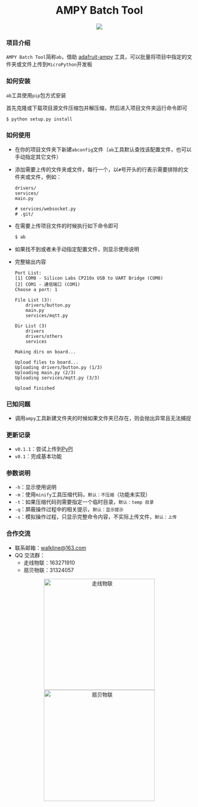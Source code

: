 <h1 align="center">AMPY Batch Tool</h1>

<p align="center"><img src="https://img.shields.io/badge/Licence-MIT-green.svg?style=for-the-badge" /></p>

### 项目介绍

`AMPY Batch Tool`简称`ab`，借助 [adafruit-ampy](https://learn.adafruit.com/micropython-basics-load-files-and-run-code/install-ampy) 工具，可以批量将项目中指定的文件夹或文件上传到`MicroPython`开发板

### 如何安装

`ab`工具使用`pip`包方式安装

首先克隆或下载项目源文件压缩包并解压缩，然后进入项目文件夹运行命令即可

```bash
$ python setup.py install
```

### 如何使用

* 在你的项目文件夹下新建`abconfig`文件（`ab`工具默认查找该配置文件，也可以手动指定其它文件）

* 添加需要上传的文件夹或文件，每行一个，以`#`号开头的行表示需要排除的文件夹或文件，例如：

	```doc
	drivers/
	services/
	main.py

	# services/websocket.py
	# .git/
	```
* 在需要上传项目文件的时候执行如下命令即可

	```bash
	$ ab
	```

* 如果找不到或者未手动指定配置文件，则显示使用说明

* 完整输出内容

	```docs
	Port List:
	[1] COM8 - Silicon Labs CP210x USB to UART Bridge (COM8)
	[2] COM1 - 通信端口 (COM1)
	Choose a port: 1

	File List (3):
	    drivers/button.py
	    main.py
	    services/mqtt.py

	Dir List (3)
	    drivers
	    drivers/others
	    services

	Making dirs on board...

	Upload files to board...
	Uploading drivers/button.py (1/3)
	Uploading main.py (2/3)
	Uploading services/mqtt.py (3/3)

	Upload finished
	```

### 已知问题

* 调用`ampy`工具新建文件夹的时候如果文件夹已存在，则会抛出异常且无法捕捉

### 更新记录

* `v0.1.1`：尝试上传到[PyPI](https://pypi.org/)
* `v0.1`：完成基本功能

### 参数说明

* `-h`：显示使用说明
* `-m`：使用`minify`工具压缩代码，`默认：不压缩`（功能未实现）
* `-t`：如果压缩代码则需要指定一个临时目录，`默认：temp 目录`
* `-q`：屏蔽操作过程中的相关提示，`默认：显示提示`
* `-s`：模拟操作过程，只显示完整命令内容，不实际上传文件，`默认：上传`

### 合作交流

* 联系邮箱：<walkline@163.com>
* QQ 交流群：
	* 走线物联：163271910
	* 扇贝物联：31324057

<p align="center"><img src="https://gitee.com/walkline/WeatherStation/raw/docs/images/qrcode_walkline.png" width="300px" alt="走线物联"><img src="https://gitee.com/walkline/WeatherStation/raw/docs/images/qrcode_bigiot.png" width="300px" alt="扇贝物联"></p>
